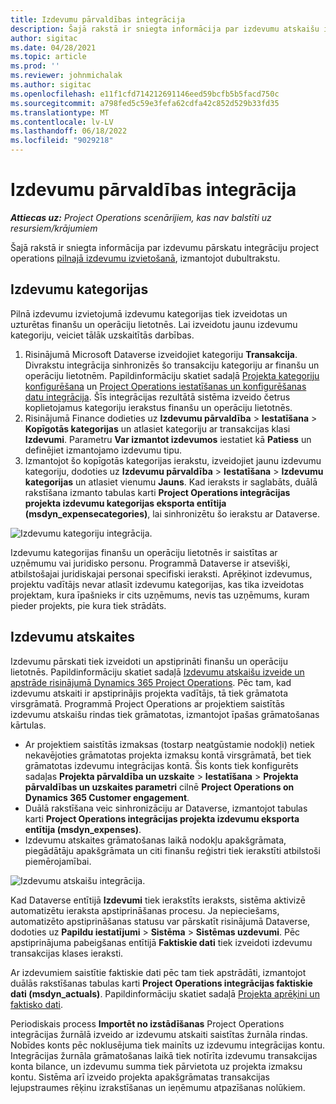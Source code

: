 ```yaml
---
title: Izdevumu pārvaldības integrācija
description: Šajā rakstā ir sniegta informācija par izdevumu atskaišu integrāciju programmā Project Operations, izmantojot dubultrakstīšanu.
author: sigitac
ms.date: 04/28/2021
ms.topic: article
ms.prod: ''
ms.reviewer: johnmichalak
ms.author: sigitac
ms.openlocfilehash: e11f1cfd714212691146eed59bcfb5b5facd750c
ms.sourcegitcommit: a798fed5c59e3fefa62cdfa42c852d529b33fd35
ms.translationtype: MT
ms.contentlocale: lv-LV
ms.lasthandoff: 06/18/2022
ms.locfileid: "9029218"
---
```

# <a name="expense-management-integration"></a>Izdevumu pārvaldības integrācija

_**Attiecas uz:** Project Operations scenārijiem, kas nav balstīti uz resursiem/krājumiem_

Šajā rakstā ir sniegta informācija par izdevumu pārskatu integrāciju project operations [pilnajā izdevumu izvietošanā](../expense/expense-overview.md), izmantojot dubultrakstu.

## <a name="expense-categories"></a>Izdevumu kategorijas

Pilnā izdevumu izvietojumā izdevumu kategorijas tiek izveidotas un uzturētas finanšu un operāciju lietotnēs. Lai izveidotu jaunu izdevumu kategoriju, veiciet tālāk uzskaitītās darbības.

1. Risinājumā Microsoft Dataverse izveidojiet kategoriju **Transakcija**. Divrakstu integrācija sinhronizēs šo transakciju kategoriju ar finanšu un operāciju lietotnēm. Papildinformāciju skatiet sadaļā [Projekta kategoriju konfigurēšana](/dynamics365/project-operations/project-accounting/configure-project-categories) un [Project Operations iestatīšanas un konfigurēšanas datu integrācija](resource-dual-write-setup-integration.md). Šīs integrācijas rezultātā sistēma izveido četrus koplietojamus kategoriju ierakstus finanšu un operāciju lietotnēs.
2. Risinājumā Finance dodieties uz **Izdevumu pārvaldība** > **Iestatīšana** > **Kopīgotās kategorijas** un atlasiet kategoriju ar transakcijas klasi **Izdevumi**. Parametru **Var izmantot izdevumos** iestatiet kā **Patiess** un definējiet izmantojamo izdevumu tipu.
3. Izmantojot šo kopīgotās kategorijas ierakstu, izveidojiet jaunu izdevumu kategoriju, dodoties uz **Izdevumu pārvaldība** > **Iestatīšana** > **Izdevumu kategorijas** un atlasiet vienumu **Jauns**. Kad ieraksts ir saglabāts, duālā rakstīšana izmanto tabulas karti **Project Operations integrācijas projekta izdevumu kategorijas eksporta entītija (msdyn\_expensecategories)**, lai sinhronizētu šo ierakstu ar Dataverse.

  ![Izdevumu kategoriju integrācija.](./media/DW6ExpenseCategories.png)

Izdevumu kategorijas finanšu un operāciju lietotnēs ir saistītas ar uzņēmumu vai juridisko personu. Programmā Dataverse ir atsevišķi, atbilstošajai juridiskajai personai specifiski ieraksti. Aprēķinot izdevumus, projektu vadītājs nevar atlasīt izdevumu kategorijas, kas tika izveidotas projektam, kura īpašnieks ir cits uzņēmums, nevis tas uzņēmums, kuram pieder projekts, pie kura tiek strādāts. 

## <a name="expense-reports"></a>Izdevumu atskaites

Izdevumu pārskati tiek izveidoti un apstiprināti finanšu un operāciju lietotnēs. Papildinformāciju skatiet sadaļā [Izdevumu atskaišu izveide un apstrāde risinājumā Dynamics 365 Project Operations](/learn/modules/create-process-expense-reports/). Pēc tam, kad izdevumu atskaiti ir apstiprinājis projekta vadītājs, tā tiek grāmatota virsgrāmatā. Programmā Project Operations ar projektiem saistītās izdevumu atskaišu rindas tiek grāmatotas, izmantojot īpašas grāmatošanas kārtulas.

  - Ar projektiem saistītās izmaksas (tostarp neatgūstamie nodokļi) netiek nekavējoties grāmatotas projekta izmaksu kontā virsgrāmatā, bet tiek grāmatotas izdevumu integrācijas kontā. Šis konts tiek konfigurēts sadaļas **Projekta pārvaldība un uzskaite** > **Iestatīšana** > **Projekta pārvaldības un uzskaites parametri** cilnē **Project Operations on Dynamics 365 Customer engagement**.
  - Duālā rakstīšana veic sinhronizāciju ar Dataverse, izmantojot tabulas karti **Project Operations integrācijas projekta izdevumu eksporta entītija (msdyn\_expenses)**.
  - Izdevumu atskaites grāmatošanas laikā nodokļu apakšgrāmata, piegādātāju apakšgrāmata un citi finanšu reģistri tiek ierakstīti atbilstoši piemērojamībai.

  ![Izdevumu atskaišu integrācija.](./media/DW6ExpenseReports.png)

Kad Dataverse entītijā **Izdevumi** tiek ierakstīts ieraksts, sistēma aktivizē automatizētu ieraksta apstiprināšanas procesu. Ja nepieciešams, automatizēto apstiprināšanas statusu var pārskatīt risinājumā Dataverse, dodoties uz **Papildu iestatījumi** > **Sistēma** > **Sistēmas uzdevumi**. Pēc apstiprinājuma pabeigšanas entītijā **Faktiskie dati** tiek izveidoti izdevumu transakcijas klases ieraksti.

Ar izdevumiem saistītie faktiskie dati pēc tam tiek apstrādāti, izmantojot duālās rakstīšanas tabulas karti **Project Operations integrācijas faktiskie dati (msdyn\_actuals)**. Papildinformāciju skatiet sadaļā [Projekta aprēķini un faktisko dati](resource-dual-write-estimates-actuals.md).

Periodiskais process **Importēt no izstādīšanas** Project Operations integrācijas žurnālā izveido ar izdevumu atskaiti saistītas žurnāla rindas. Nobīdes konts pēc noklusējuma tiek mainīts uz izdevumu integrācijas kontu. Integrācijas žurnāla grāmatošanas laikā tiek notīrīta izdevumu transakcijas konta bilance, un izdevumu summa tiek pārvietota uz projekta izmaksu kontu. Sistēma arī izveido projekta apakšgrāmatas transakcijas lejupstraumes rēķinu izrakstīšanas un ieņēmumu atpazīšanas nolūkiem.
